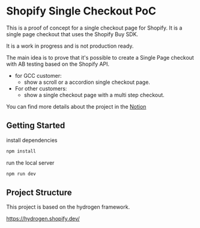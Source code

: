 # Shopify Single Checkout PoC

This is a proof of concept for a single checkout page for Shopify.
It is a single page checkout that uses the Shopify Buy SDK.

It is a work in progress and is not production ready.

The main idea is to prove that it's possible to create a Single Page checkout with AB testing based on the Shopify API.

- for GCC customer:
  - show a scroll or a accordion single checkout page.
- For other customers:
  - show a single checkout page with a multi step checkout.

You can find more details about the project in the [Notion](https://arrow-avocado-d1b.notion.site/The-Giving-Movement-693c903e80c6459f80dbf470406532f2)

## Getting Started

install dependencies

```bash
npm install
```

run the local server

```bash
npm run dev
```

## Project Structure

This project is based on the hydrogen framework.

https://hydrogen.shopify.dev/

